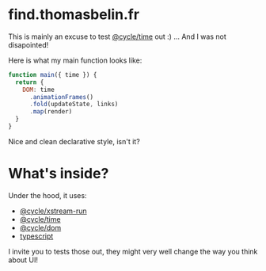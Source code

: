 # find.thomasbelin.fr

This is mainly an excuse to test [@cycle/time](https://github.com/cyclejs/time) out :) ... And I was not disapointed!

Here is what my main function looks like:

```javascript
function main({ time }) {
  return {
    DOM: time
      .animationFrames()
      .fold(updateState, links)
      .map(render)
  }
}
```

Nice and clean declarative style, isn't it?

# What's inside?

Under the hood, it uses:

- [@cycle/xstream-run](https://github.com/cyclejs/cyclejs)
- [@cycle/time](https://github.com/cyclejs/time)
- [@cycle/dom](https://github.com/cyclejs/cyclejs/tree/master/dom)
- [typescript](https://github.com/Microsoft/TypeScript)

I invite you to tests those out, they might very well change the way you think about UI!
